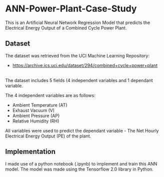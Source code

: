 # ANN-Power-Plant-Case-Study
This is an Artificial Neural Network Regression Model that predicts the Electrical Energy Output of a Combined Cycle Power Plant.

## Dataset
The dataset was retrieved from the UCI Machine Learning Repository:<br>
- https://archive.ics.uci.edu/dataset/294/combined+cycle+power+plant
<br>
The dataset includes 5 fields (4 independent variables and 1 dependant variable.

The 4 independent variables are as follows:
* Ambient Temperature (AT)
* Exhaust Vacuum (V)
* Ambient Pressure (AP)
* Relative Humidity (RH)


All variables were used to predict the dependant variable - The Net Hourly Electrical Energy Output (PE) of the plant.

## Implementation
I made use of a python notebook (.ipynb) to implement and train this ANN model. The model was made using the Tensorflow 2.0 library in Python.

